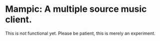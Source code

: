 # Mampic: A multiple source music client.

This is *not* functional yet. Please be patient, this is merely an experiment.
